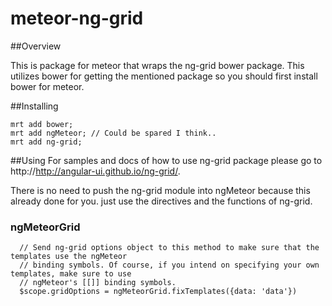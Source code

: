 meteor-ng-grid
==============


##Overview

This is package for meteor that wraps the ng-grid bower package.
This utilizes bower for getting the mentioned package so you should first install bower for meteor.

##Installing
```
mrt add bower;
mrt add ngMeteor; // Could be spared I think..
mrt add ng-grid;
```

##Using
For samples and docs of how to use ng-grid package please go to http://http://angular-ui.github.io/ng-grid/.

There is no need to push the ng-grid module into ngMeteor because this already done for you. just use the directives
and the functions of ng-grid.

### ngMeteorGrid
```
  // Send ng-grid options object to this method to make sure that the templates use the ngMeteor
  // binding symbols. Of course, if you intend on specifying your own templates, make sure to use
  // ngMeteor's [[]] binding symbols. 
  $scope.gridOptions = ngMeteorGrid.fixTemplates({data: 'data'}) 
```
